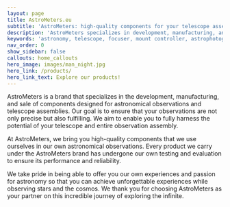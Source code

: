 ```yaml
---
layout: page
title: AstroMeters.eu
subtitle: 'AstroMeters: high-quality components for your telescope assembly'
description: 'AstroMeters specializes in development, manufacturing, and sale of high-quality astronomical components and telescope accessories. Our precision-engineered products including focusers, mount controllers, and environmental sensors are designed by astronomy enthusiasts for astronomy enthusiasts to enhance your stargazing and astrophotography experience.'
keywords: 'astronomy, telescope, focuser, mount controller, astrophotography, stargazing, astronomical equipment, telescope accessories, precision optics, sky quality meter, environmental sensors'
nav_order: 0
show_sidebar: false
callouts: home_callouts
hero_image: images/man_night.jpg
hero_link: /products/
hero_link_text: Explore our products!
---
```


AstroMeters is a brand that specializes in the development, manufacturing, and sale of components designed for astronomical observations and telescope assemblies. Our goal is to ensure that your observations are not only precise but also fulfilling. We aim to enable you to fully harness the potential of your telescope and entire observation assembly.

At AstroMeters, we bring you high-quality components that we use ourselves in our own astronomical observations. Every product we carry under the AstroMeters brand has undergone our own testing and evaluation to ensure its performance and reliability.

We take pride in being able to offer you our own experiences and passion for astronomy so that you can achieve unforgettable experiences while observing stars and the cosmos. We thank you for choosing AstroMeters as your partner on this incredible journey of exploring the infinite.
